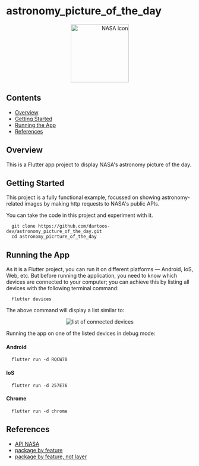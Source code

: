 # astronomy_picture_of_the_day

<p align="center"> 
  <a href="https://www.nasa.gov/" align="right">
    <img width="156" alt="NASA icon"
    src="https://user-images.githubusercontent.com/24878574/282269386-1804fb09-3afe-4f05-9169-da18b36100a3.png">
  </a>
</p>

## Contents

- [Overview](#overview)
- [Getting Started](#getting-started)
- [Running the App](#running-the-app)
- [References](#references)

## Overview

This is a Flutter app project to display NASA's astronomy picture of the day.

## Getting Started

This project is a fully functional example, focussed on showing
astronomy-related images by making http requests to NASA's public APIs.

You can take the code in this project and experiment with it.

```shell
  git clone https://github.com/dartoos-dev/astronomy_picture_of_the_day.git
  cd astronomy_picrture_of_the_day
```

## Running the App

As it is a Flutter project, you can run it on different platforms — Android,
IoS, Web, etc. But before running the application, you need to know which
devices are connected to your computer; you can achieve this by listing all
devices with the following terminal command:

```shell
  flutter devices
```

The above command will display a list similar to:

<p align="center">
  <img alt="list of connected devices"
  src="https://user-images.githubusercontent.com/24878574/282270845-2ea519df-9136-4d23-96f9-15fde7c53e88.png">
</p>

Running the app on one of the listed devices in debug mode:

#### Android

```shell
  flutter run -d RQCW70
```

#### IoS

```shell
  flutter run -d 257E76
```

#### Chrome

```shell
  flutter run -d chrome
```

## References

- [API NASA](https://api.nasa.gov/)
- [package by feature](https://phauer.com/2020/package-by-feature/)
- [package by feature, not layer](http://www.javapractices.com/topic/TopicAction.do?Id=205)
